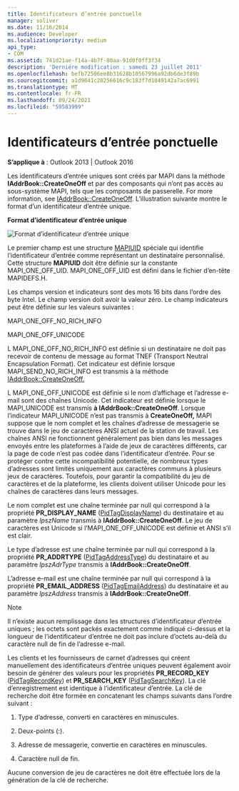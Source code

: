 ```yaml
---
title: Identificateurs d’entrée ponctuelle
manager: soliver
ms.date: 11/16/2014
ms.audience: Developer
ms.localizationpriority: medium
api_type:
- COM
ms.assetid: 741d21ae-f14a-4b7f-80aa-91d0f0ff3f34
description: 'Derniére modification : samedi 23 juillet 2011'
ms.openlocfilehash: befb72506ee8b31628b10567996a92db6de3f89b
ms.sourcegitcommit: a1d9041c20256616c9c183f7d1049142a7ac6991
ms.translationtype: MT
ms.contentlocale: fr-FR
ms.lasthandoff: 09/24/2021
ms.locfileid: "59583999"
---
```

# <a name="one-off-entry-identifiers"></a>Identificateurs d’entrée ponctuelle
  
**S’applique à** : Outlook 2013 | Outlook 2016 
  
Les identificateurs d’entrée uniques sont créés par MAPI dans la méthode **IAddrBook::CreateOneOff** et par des composants qui n’ont pas accès au sous-système MAPI, tels que les composants de passerelle. For more information, see [IAddrBook::CreateOneOff](iaddrbook-createoneoff.md). L’illustration suivante montre le format d’un identificateur d’entrée unique.
  
**Format d’identificateur d’entrée unique**
  
![Format d’identificateur d’entrée unique](media/amapi_69.gif "Format d’identificateur d’entrée unique")
  
Le premier champ est une structure [MAPIUID](mapiuid.md) spéciale qui identifie l’identificateur d’entrée comme représentant un destinataire personnalisé. Cette structure **MAPIUID** doit être définie sur la constante MAPI_ONE_OFF_UID. MAPI_ONE_OFF_UID est défini dans le fichier d’en-tête MAPIDEFS.H. 
  
Les champs version et indicateurs sont des mots 16 bits dans l’ordre des byte Intel. Le champ version doit avoir la valeur zéro. Le champ indicateurs peut être définie sur les valeurs suivantes :
  
MAPI_ONE_OFF_NO_RICH_INFO
  
MAPI_ONE_OFF_UNICODE
  
L MAPI_ONE_OFF_NO_RICH_INFO est définie si un destinataire ne doit pas recevoir de contenu de message au format TNEF (Transport Neutral Encapsulation Format). Cet indicateur est définie lorsque MAPI_SEND_NO_RICH_INFO est transmis à la méthode [IAddrBook::CreateOneOff.](iaddrbook-createoneoff.md) 
  
L MAPI_ONE_OFF_UNICODE est définie si le nom d’affichage et l’adresse e-mail sont des chaînes Unicode. Cet indicateur est définie lorsque le MAPI_UNICODE est transmis **à IAddrBook::CreateOneOff**. Lorsque l’indicateur MAPI_UNICODE n’est pas transmis à **CreateOneOff,** MAPI suppose que le nom complet et les chaînes d’adresse de messagerie se trouve dans le jeu de caractères ANSI actuel de la station de travail. Les chaînes ANSI ne fonctionnent généralement pas bien dans les messages envoyés entre les plateformes à l’aide de jeux de caractères différents, car la page de code n’est pas codée dans l’identificateur d’entrée. Pour se protéger contre cette incompatibilité potentielle, de nombreux types d’adresses sont limités uniquement aux caractères communs à plusieurs jeux de caractères. Toutefois, pour garantir la compatibilité du jeu de caractères et de la plateforme, les clients doivent utiliser Unicode pour les chaînes de caractères dans leurs messages.
  
Le nom complet est une chaîne terminée par null qui correspond à la propriété **PR_DISPLAY_NAME** ([PidTagDisplayName](pidtagdisplayname-canonical-property.md)) du destinataire et au paramètre  _lpszName_ transmis à **IAddrBook::CreateOneOff**. Le jeu de caractères est Unicode si l’MAPI_ONE_OFF_UNICODE est définie et ANSI s’il est clair. 
  
Le type d’adresse est une chaîne terminée par null qui correspond à la propriété **PR_ADDRTYPE** ([PidTagAddressType](pidtagaddresstype-canonical-property.md)) du destinataire et au paramètre  _lpszAdrType_ transmis à **IAddrBook::CreateOneOff**. 
  
L’adresse e-mail est une chaîne terminée par null qui correspond à la propriété **PR_EMAIL_ADDRESS** ([PidTagEmailAddress](pidtagemailaddress-canonical-property.md)) du destinataire et au paramètre  _lpszAddress_ transmis à **IAddrBook::CreateOneOff**. 
  
> [!NOTE]
> Il n’existe aucun remplissage dans les structures d’identificateur d’entrée uniques ; les octets sont packés exactement comme indiqué ci-dessus et la longueur de l’identificateur d’entrée ne doit pas inclure d’octets au-delà du caractère null de fin de l’adresse e-mail. 
  
Les clients et les fournisseurs de carnet d’adresses qui créent manuellement des identificateurs d’entrée uniques peuvent également avoir besoin de générer des valeurs pour les propriétés **PR_RECORD_KEY** ([PidTagRecordKey](pidtagrecordkey-canonical-property.md)) et **PR_SEARCH_KEY** ([PidTagSearchKey](pidtagsearchkey-canonical-property.md)). La clé d’enregistrement est identique à l’identificateur d’entrée. La clé de recherche doit être formée en concatenant les champs suivants dans l’ordre suivant :
  
1. Type d’adresse, converti en caractères en minuscules.
    
2. Deux-points (:).
    
3. Adresse de messagerie, convertie en caractères en minuscules.
    
4. Caractère null de fin.
    
Aucune conversion de jeu de caractères ne doit être effectuée lors de la génération de la clé de recherche.
  

